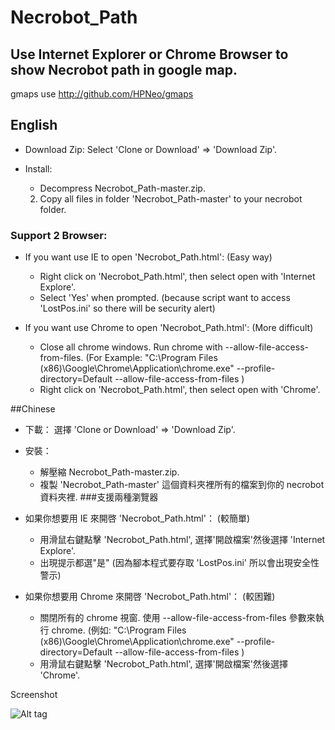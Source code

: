 # Necrobot_Path

## Use Internet Explorer or Chrome Browser to show Necrobot path in google map.

gmaps use http://github.com/HPNeo/gmaps


## English
*  Download Zip:
    Select 'Clone or Download' => 'Download Zip'.
    
*  Install: 
    - Decompress Necrobot_Path-master.zip.
    2. Copy all files in folder 'Necrobot_Path-master' to your necrobot folder.

### Support 2 Browser:  
+  If you want use IE to open 'Necrobot_Path.html': (Easy way)
    - Right click on 'Necrobot_Path.html', then select open with 'Internet Explore'.  
    - Select 'Yes' when prompted.  (because script want to access 'LostPos.ini' so there will be security alert)

+  If you want use Chrome to open 'Necrobot_Path.html': (More difficult)
    - Close all chrome windows. Run chrome with --allow-file-access-from-files. 
      (For Example: "C:\Program Files (x86)\Google\Chrome\Application\chrome.exe" --profile-directory=Default --allow-file-access-from-files )
    - Right click on 'Necrobot_Path.html', then select open with 'Chrome'.
    
##Chinese
*  下載：
    選擇 'Clone or Download' => 'Download Zip'.
  
*  安裝：
    - 解壓縮 Necrobot_Path-master.zip.
    - 複製 'Necrobot_Path-master' 這個資料夾裡所有的檔案到你的 necrobot 資料夾裡.
###支援兩種瀏覽器  
+  如果你想要用 IE 來開啓 'Necrobot_Path.html'： (較簡單)
    - 用滑鼠右鍵點擊 'Necrobot_Path.html', 選擇'開啟檔案'然後選擇 'Internet Explore'. 
    - 出現提示都選"是" (因為腳本程式要存取 'LostPos.ini' 所以會出現安全性警示)
  

+  如果你想要用 Chrome 來開啓 'Necrobot_Path.html'： (較困難)
    - 關閉所有的 chrome 視窗. 使用 --allow-file-access-from-files 參數來執行 chrome. 
      (例如: "C:\Program Files (x86)\Google\Chrome\Application\chrome.exe" --profile-directory=Default --allow-file-access-from-files )
    - 用滑鼠右鍵點擊 'Necrobot_Path.html', 選擇'開啟檔案'然後選擇 'Chrome'.   



Screenshot

![Alt tag](https://cloud.githubusercontent.com/assets/8318959/17768361/3f0a887a-6566-11e6-8049-c558e7d2f670.png)



